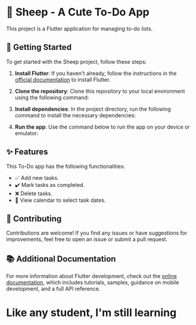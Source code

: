 # 🐑 Sheep - A Cute To-Do App

This project is a Flutter application for managing to-do lists.

## 🚀 Getting Started

To get started with the Sheep project, follow these steps:

1. **Install Flutter**: If you haven't already, follow the instructions in the [official documentation](https://flutter.dev/docs/get-started/install) to install Flutter.

2. **Clone the repository**: Clone this repository to your local environment using the following command:

3. **Install dependencies**: In the project directory, run the following command to install the necessary dependencies:

4. **Run the app**: Use the command below to run the app on your device or emulator:

## ✨ Features

This To-Do app has the following functionalities:

- ✅ Add new tasks.
- ✔️ Mark tasks as completed.
- ❌ Delete tasks.
- 📅 View calendar to select task dates.

## 🤝 Contributing

Contributions are welcome! If you find any issues or have suggestions for improvements, feel free to open an issue or submit a pull request.

## 📚 Additional Documentation

For more information about Flutter development, check out the [online documentation](https://flutter.dev/docs), which includes tutorials, samples, guidance on mobile development, and a full API reference.

# Like any student, I'm still learning
